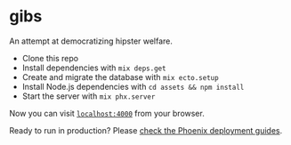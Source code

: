 # gibs

An attempt at democratizing hipster welfare.

- Clone this repo
- Install dependencies with `mix deps.get`
- Create and migrate the database with `mix ecto.setup`
- Install Node.js dependencies with `cd assets && npm install`
- Start the server with `mix phx.server`

Now you can visit [`localhost:4000`](http://localhost:4000) from your browser.

Ready to run in production? Please [check the Phoenix deployment guides](https://hexdocs.pm/phoenix/deployment.html).
